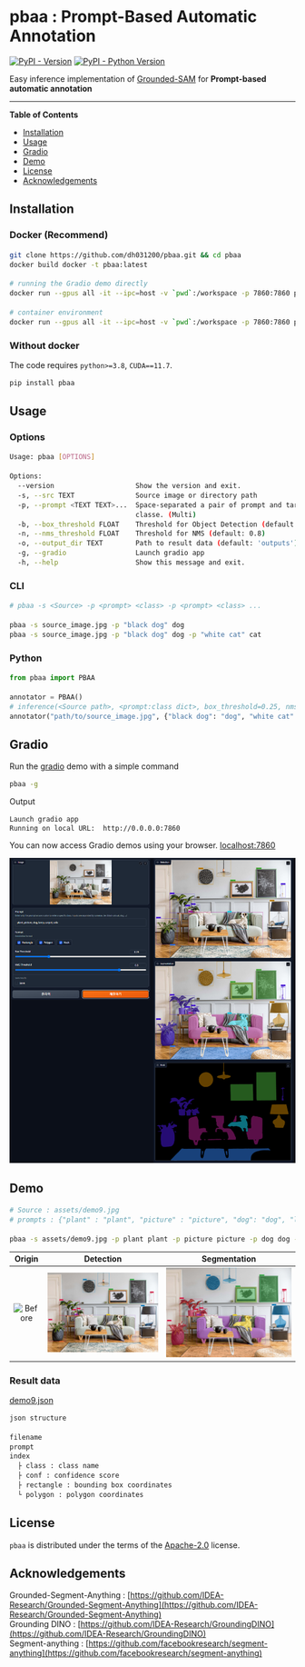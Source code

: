 # pbaa : Prompt-Based Automatic Annotation

[![PyPI - Version](https://img.shields.io/pypi/v/pbaa.svg)](https://pypi.org/project/pbaa)
[![PyPI - Python Version](https://img.shields.io/pypi/pyversions/pbaa.svg)](https://pypi.org/project/pbaa)

Easy inference implementation of [Grounded-SAM](https://github.com/IDEA-Research/Grounded-Segment-Anything) for
**Prompt-based automatic annotation**

-----

**Table of Contents**

- [Installation](#installation)
- [Usage](#usage)
- [Gradio](#gradio)
- [Demo](#demo)
- [License](#license)
- [Acknowledgements](#acknowledgements)

## Installation

### Docker (Recommend)

```bash
git clone https://github.com/dh031200/pbaa.git && cd pbaa
docker build docker -t pbaa:latest

# running the Gradio demo directly
docker run --gpus all -it --ipc=host -v `pwd`:/workspace -p 7860:7860 pbaa:latest pbaa -g

# container environment
docker run --gpus all -it --ipc=host -v `pwd`:/workspace -p 7860:7860 pbaa:latest

```

### Without docker

The code requires `python>=3.8`, `CUDA==11.7`.

```bash
pip install pbaa
```

## Usage

### Options

```bash
Usage: pbaa [OPTIONS]

Options:
  --version                    Show the version and exit.
  -s, --src TEXT               Source image or directory path
  -p, --prompt <TEXT TEXT>...  Space-separated a pair of prompt and target
                               classe. (Multi)
  -b, --box_threshold FLOAT    Threshold for Object Detection (default: 0.25)
  -n, --nms_threshold FLOAT    Threshold for NMS (default: 0.8)
  -o, --output_dir TEXT        Path to result data (default: 'outputs')
  -g, --gradio                 Launch gradio app
  -h, --help                   Show this message and exit.
```

### CLI

```bash
# pbaa -s <Source> -p <prompt> <class> -p <prompt> <class> ...

pbaa -s source_image.jpg -p "black dog" dog
pbaa -s source_image.jpg -p "black dog" dog -p "white cat" cat
```

### Python

```python
from pbaa import PBAA

annotator = PBAA()
# inference(<Source path>, <prompt:class dict>, box_threshold=0.25, nms_threshold=0.8, save=None, output_dir="outputs")
annotator("path/to/source_image.jpg", {"black dog": "dog", "white cat": "cat"})
```

## Gradio

Run the [gradio](https://github.com/gradio-app/gradio) demo with a simple command

```bash
pbaa -g
```

Output

```
Launch gradio app
Running on local URL:  http://0.0.0.0:7860
```

You can now access Gradio demos using your browser.
[localhost:7860](http://localhost:7860)

![gradio_demo](https://github.com/dh031200/pbaa/blob/main/assets/gradio_demo.png?raw=true)

## Demo

```bash
# Source : assets/demo9.jpg
# prompts : {"plant" : "plant", "picture" : "picture", "dog": "dog", "lamp" : "lamp", "carpet" : "carpet", "sofa" : "sofa"}

pbaa -s assets/demo9.jpg -p plant plant -p picture picture -p dog dog -p lamp lamp -p carpet carpet -p sofa sofa
```

|                                     Origin                                      |                                       Detection                                        |                                       Segmentation                                        |
|:-------------------------------------------------------------------------------:|:--------------------------------------------------------------------------------------:|:-----------------------------------------------------------------------------------------:|
| ![Before](https://github.com/dh031200/pbaa/blob/main/assets/demo9.jpg?raw=true) | ![detection](https://github.com/dh031200/pbaa/blob/main/assets/demo9_det.jpg?raw=true) | ![segmentation](https://github.com/dh031200/pbaa/blob/main/assets/demo9_seg.jpg?raw=true) |

### Result data

[demo9.json](https://github.com/dh031200/pbaa/blob/main/assets/demo9.json)<br>

```bash
json structure

filename
prompt
index
  ├ class : class name
  ├ conf : confidence score
  ├ rectangle : bounding box coordinates
  └ polygon : polygon coordinates
```

## License

`pbaa` is distributed under the terms of the [Apache-2.0](https://spdx.org/licenses/Apache-2.0.html) license.

## Acknowledgements

Grounded-Segment-Anything : [https://github.com/IDEA-Research/Grounded-Segment-Anything](https://github.com/IDEA-Research/Grounded-Segment-Anything)<br>
Grounding DINO : [https://github.com/IDEA-Research/GroundingDINO](https://github.com/IDEA-Research/GroundingDINO)<br>
Segment-anything : [https://github.com/facebookresearch/segment-anything](https://github.com/facebookresearch/segment-anything)<br>
